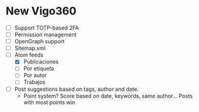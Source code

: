 # New Vigo360

- [ ] Support TOTP-based 2FA
- [ ] Permission management
- [ ] OpenGraph support
- [ ] Sitemap.xml
- [ ] Atom feeds
	- [X] Publicaciones
	- [ ] Por etiqueta
	- [ ] Por autor
	- [ ] Trabajos

- [ ] Post suggestions based on tags, author and date.
	- Point system? Score based on date, keywords, same author... Posts with most points win